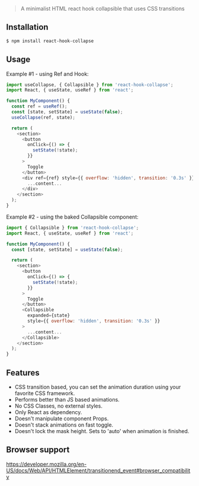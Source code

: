 > A minimalist HTML react hook collapsible that uses CSS transitions

## Installation

```bash
$ npm install react-hook-collapse
```

## Usage

Example #1 - using Ref and Hook:

```js
import useCollapse, { Collapsible } from 'react-hook-collapse';
import React, { useState, useRef } from 'react';

function MyComponent() {
  const ref = useRef();
  const [state, setState] = useState(false);
  useCollapse(ref, state);

  return (
    <section>
      <button
        onClick={() => {
          setState(!state);
        }}
      >
        Toggle
      </button>
      <div ref={ref} style={{ overflow: 'hidden', transition: '0.3s' }}>
        ...content...
      </div>
    </section>
  );
}
```

Example #2 - using the baked Collapsible component:

```js
import { Collapsible } from 'react-hook-collapse';
import React, { useState, useRef } from 'react';

function MyComponent() {
  const [state, setState] = useState(false);

  return (
    <section>
      <button
        onClick={() => {
          setState(!state);
        }}
      >
        Toggle
      </button>
      <Collapsible
        expanded={state}
        style={{ overflow: 'hidden', transition: '0.3s' }}
      >
        ...content...
      </Collapsible>
    </section>
  );
}
```

## Features

- CSS transition based, you can set the animation duration using your favorite CSS framework.
- Performs better than JS based animations.
- No CSS Classes, no external styles.
- Only React as dependency.
- Doesn't manipulate component Props.
- Doesn't stack animations on fast toggle.
- Doesn't lock the mask height. Sets to 'auto' when animation is finished.

## Browser support

https://developer.mozilla.org/en-US/docs/Web/API/HTMLElement/transitionend_event#browser_compatibility
